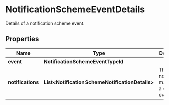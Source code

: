 

# NotificationSchemeEventDetails

Details of a notification scheme event.

## Properties

| Name | Type | Description | Notes |
|------------ | ------------- | ------------- | -------------|
|**event** | **NotificationSchemeEventTypeId** |  |  |
|**notifications** | **List&lt;NotificationSchemeNotificationDetails&gt;** | The list of notifications mapped to a specified event. |  |



